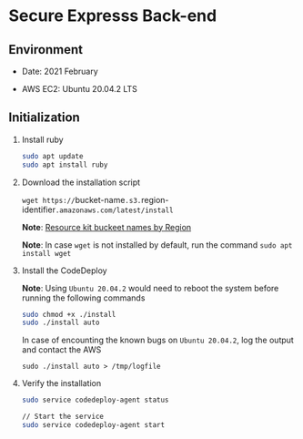 # Secure Expresss Back-end

## Environment

- Date: 2021 February

- AWS EC2: Ubuntu 20.04.2 LTS

## Initialization

1. Install ruby

   ```bash
   sudo apt update
   sudo apt install ruby
   ```

2. Download the installation script

   `wget https://`bucket-name`.s3.`region-identifier`.amazonaws.com/latest/install`

   **Note**: [Resource kit buckeet names by Region](https://docs.aws.amazon.com/codedeploy/latest/userguide/resource-kit.html#resource-kit-bucket-names)

   **Note**: In case `wget` is not installed by default, run the command
   `sudo apt install wget`

3. Install the CodeDeploy

   **Note**: Using `Ubuntu 20.04.2` would need to reboot the system before running the following commands

   ```bash
   sudo chmod +x ./install
   sudo ./install auto
   ```

   In case of encounting the known bugs on `Ubuntu 20.04.2`, log the output and contact the AWS

   `sudo ./install auto > /tmp/logfile`

4. Verify the installation

    ```bash
    sudo service codedeploy-agent status

    // Start the service
    sudo service codedeploy-agent start
    ```

